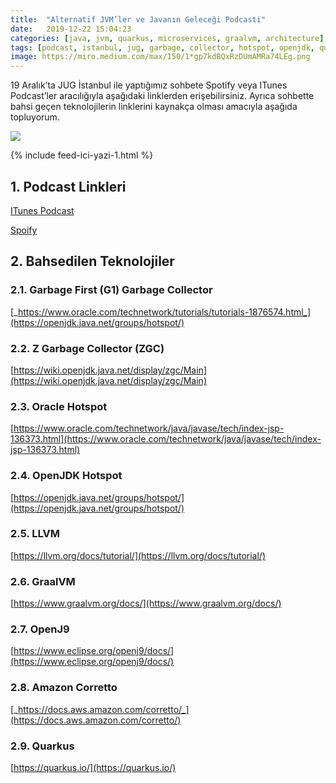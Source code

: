 ```yaml
---
title:  "Alternatif JVM’ler ve Javanın Geleceği Podcasti"
date:   2019-12-22 15:04:23
categories: [java, jvm, quarkus, microservices, graalvm, architecture]
tags: [podcast, istanbul, jug, garbage, collector, hotspot, openjdk, quarkus, amazon, corretto, openj9, graalvm, llvm, java, jvm, podcast, ahead of time, just in time, türkçe, yazılım, blog, blogger, nedir, örnek, nasıl yapılır, mehmet cem yücel]
image: https://miro.medium.com/max/150/1*gp7kdBQxRzDUmAMRa74LEg.png
---
```


19 Aralık’ta JUG İstanbul ile yaptığımız sohbete Spotify veya ITunes Podcast’ler aracılığıyla aşağıdaki linklerden erişebilirsiniz. Ayrıca sohbette bahsi geçen teknolojilerin linklerini kaynakça olması amacıyla aşağıda topluyorum.

![](https://miro.medium.com/max/750/1*gp7kdBQxRzDUmAMRa74LEg.png)

{% include feed-ici-yazi-1.html %}

## 1. Podcast Linkleri

[ITunes Podcast](https://podcasts.apple.com/tr/podcast/alternatif-jvmler-ve-javan%C4%B1n-gelece%C4%9Fi/id1476927966?i=1000460327428)

[Spoify](https://open.spotify.com/episode/2J0RwiuqalbFsUt5mWXLc4)

## 2. Bahsedilen Teknolojiler

### 2.1. Garbage First (G1) Garbage Collector

[_https://www.oracle.com/technetwork/tutorials/tutorials-1876574.html_](https://openjdk.java.net/groups/hotspot/)

### 2.2. Z Garbage Collector (ZGC)

[https://wiki.openjdk.java.net/display/zgc/Main](https://wiki.openjdk.java.net/display/zgc/Main)

### 2.3. Oracle Hotspot

[https://www.oracle.com/technetwork/java/javase/tech/index-jsp-136373.html](https://www.oracle.com/technetwork/java/javase/tech/index-jsp-136373.html)

### 2.4. OpenJDK Hotspot

[https://openjdk.java.net/groups/hotspot/](https://openjdk.java.net/groups/hotspot/)

### 2.5. LLVM

[https://llvm.org/docs/tutorial/](https://llvm.org/docs/tutorial/)

### 2.6. GraalVM

[https://www.graalvm.org/docs/](https://www.graalvm.org/docs/)

### 2.7. OpenJ9

[https://www.eclipse.org/openj9/docs/](https://www.eclipse.org/openj9/docs/)

### 2.8. Amazon Corretto

[_https://docs.aws.amazon.com/corretto/_](https://docs.aws.amazon.com/corretto/)

### 2.9. Quarkus

[https://quarkus.io/](https://quarkus.io/)
